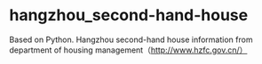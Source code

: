# hangzhou_second-hand-house
Based on Python. Hangzhou second-hand house information from department of housing management（http://www.hzfc.gov.cn/）
